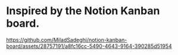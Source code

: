 # Inspired by the Notion Kanban board.



https://github.com/MiladSadeghi/notion-kanban-board/assets/28757191/a8fc16cc-5490-4643-9164-390285d51954

